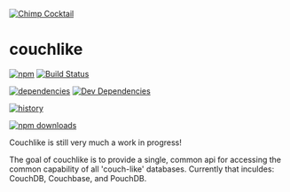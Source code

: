 [![Chimp Cocktail](http://chimpcocktail.github.io/chimpcocktail.png)](http://chimpcocktail.github.io)

couchlike
=========

[![npm](http://img.shields.io/npm/v/couchlike.svg)](https://www.npmjs.org/package/couchlike) [![Build Status](http://img.shields.io/travis/chimpcocktail/couchlike.svg)](https://travis-ci.org/chimpcocktail/couchlike)

[![dependencies](https://david-dm.org/chimpcocktail/couchlike.svg)](https://david-dm.org/chimpcocktail/couchlike) [![Dev Dependencies](https://david-dm.org/chimpcocktail/couchlike/dev-status.svg)](https://david-dm.org/chimpcocktail/couchlike#info=devDependencies)

[![history](http://img.shields.io/badge/history-changelog-brightgreen.svg)](https://github.com/chimpcocktail/couchlike/blob/master/CHANGELOG.md)

[![npm downloads](http://img.shields.io/npm/dm/couchlike.svg)](https://www.npmjs.org/package/couchlike)

Couchlike is still very much a work in progress!

The goal of couchlike is to provide a single, common api for accessing the common capability of all 'couch-like' databases. Currently that inculdes: CouchDB, Couchbase, and PouchDB.
